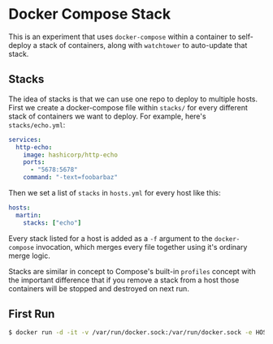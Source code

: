 # Docker Compose Stack

This is an experiment that uses `docker-compose` within a container to self-deploy
a stack of containers, along with `watchtower` to auto-update that stack.

## Stacks

The idea of stacks is that we can use one repo to deploy to multiple hosts.
First we create a docker-compose file within `stacks/` for every different stack of containers we want to deploy. For example, here's `stacks/echo.yml`:

```yaml
services:
  http-echo:
    image: hashicorp/http-echo
    ports:
      - "5678:5678"
    command: "-text=foobarbaz"
```

Then we set a list of `stacks` in `hosts.yml` for every host like this:

```yaml
hosts:
  martin:
    stacks: ["echo"]
```

Every stack listed for a host is added as a `-f` argument to the `docker-compose` invocation, which merges every file together using it's ordinary merge logic.

Stacks are similar in concept to Compose's built-in `profiles` concept with the important difference that if you remove a stack from a host those containers will be stopped and destroyed on next run.

## First Run

```bash
$ docker run -d -it -v /var/run/docker.sock:/var/run/docker.sock -e HOSTNAME=$(hostname -s) ghcr.io/peterkeen/docker-compose-stack:main
```
